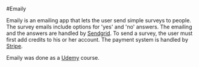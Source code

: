 #Emaily

Emaily is an emailing app that lets the user send simple surveys to people. The survey emails include options for 'yes' and 'no' answers. The emailing and the answers are handled by [Sendgrid](https://sendgrid.com/?opt=ns "Sendgrid website"). To send a survey, the user must first add credits to his or her account. The payment system is handled by [Stripe](https://stripe.com/ "Stripe website").

Emaily was done as a [Udemy](https://www.udemy.com/ "Udemy website") course.
